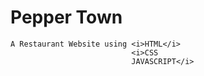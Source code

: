 # <h1>Pepper Town</h1>
    A Restaurant Website using <i>HTML</i>
                               <i>CSS
                               JAVASCRIPT</i>

